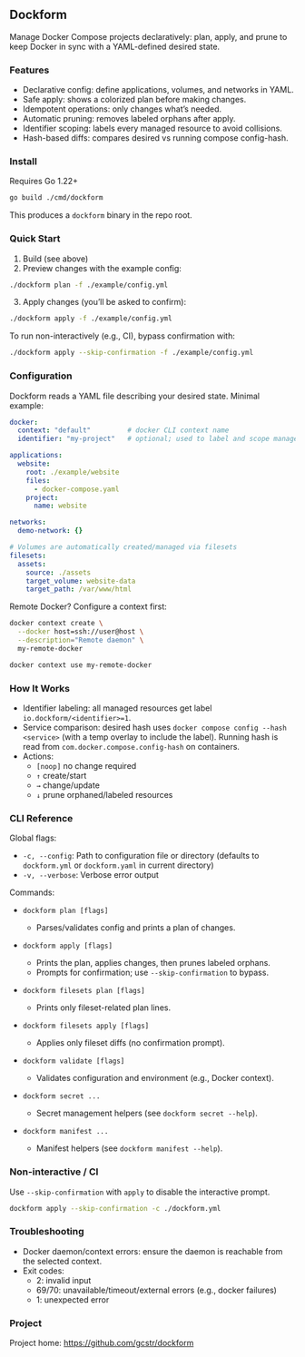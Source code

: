 ## Dockform

Manage Docker Compose projects declaratively: plan, apply, and prune to keep Docker in sync with a YAML-defined desired state.

### Features

- Declarative config: define applications, volumes, and networks in YAML.
- Safe apply: shows a colorized plan before making changes.
- Idempotent operations: only changes what’s needed.
- Automatic pruning: removes labeled orphans after apply.
- Identifier scoping: labels every managed resource to avoid collisions.
- Hash-based diffs: compares desired vs running compose config-hash.

### Install

Requires Go 1.22+

```sh
go build ./cmd/dockform
```

This produces a `dockform` binary in the repo root.

### Quick Start

1) Build (see above)
2) Preview changes with the example config:

```sh
./dockform plan -f ./example/config.yml
```

3) Apply changes (you’ll be asked to confirm):

```sh
./dockform apply -f ./example/config.yml
```

To run non-interactively (e.g., CI), bypass confirmation with:

```sh
./dockform apply --skip-confirmation -f ./example/config.yml
```

### Configuration

Dockform reads a YAML file describing your desired state. Minimal example:

```yaml
docker:
  context: "default"         # docker CLI context name
  identifier: "my-project"   # optional; used to label and scope managed resources

applications:
  website:
    root: ./example/website
    files:
      - docker-compose.yaml
    project:
      name: website

networks:
  demo-network: {}

# Volumes are automatically created/managed via filesets
filesets:
  assets:
    source: ./assets
    target_volume: website-data
    target_path: /var/www/html
```

Remote Docker? Configure a context first:

```sh
docker context create \
  --docker host=ssh://user@host \
  --description="Remote daemon" \
  my-remote-docker

docker context use my-remote-docker
```

### How It Works

- Identifier labeling: all managed resources get label `io.dockform/<identifier>=1`.
- Service comparison: desired hash uses `docker compose config --hash <service>` (with a temp overlay to include the label). Running hash is read from `com.docker.compose.config-hash` on containers.
- Actions:
  - `[noop]` no change required
  - `↑` create/start
  - `→` change/update
  - `↓` prune orphaned/labeled resources

### CLI Reference

Global flags:

- `-c, --config`: Path to configuration file or directory (defaults to `dockform.yml` or `dockform.yaml` in current directory)
- `-v, --verbose`: Verbose error output

Commands:

- `dockform plan [flags]`
  - Parses/validates config and prints a plan of changes.

- `dockform apply [flags]`
  - Prints the plan, applies changes, then prunes labeled orphans.
  - Prompts for confirmation; use `--skip-confirmation` to bypass.

- `dockform filesets plan [flags]`
  - Prints only fileset-related plan lines.

- `dockform filesets apply [flags]`
  - Applies only fileset diffs (no confirmation prompt).

- `dockform validate [flags]`
  - Validates configuration and environment (e.g., Docker context).

- `dockform secret ...`
  - Secret management helpers (see `dockform secret --help`).

- `dockform manifest ...`
  - Manifest helpers (see `dockform manifest --help`).

### Non-interactive / CI

Use `--skip-confirmation` with `apply` to disable the interactive prompt.

```sh
dockform apply --skip-confirmation -c ./dockform.yml
```

### Troubleshooting

- Docker daemon/context errors: ensure the daemon is reachable from the selected context.
- Exit codes:
  - 2: invalid input
  - 69/70: unavailable/timeout/external errors (e.g., docker failures)
  - 1: unexpected error

### Project

Project home: https://github.com/gcstr/dockform

